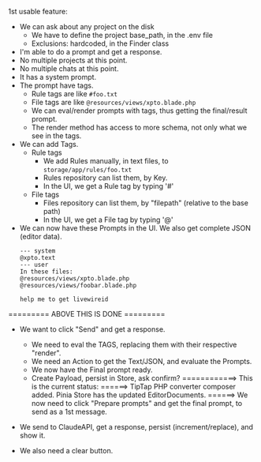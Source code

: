 1st usable feature:

- We can ask about any project on the disk
  - We have to define the project base_path, in the .env file
  - Exclusions: hardcoded, in the Finder class
- I'm able to do a prompt and get a response.
- No multiple projects at this point.
- No multiple chats at this point.
- It has a system prompt.
- The prompt have tags.
  - Rule tags are like `#foo.txt`
  - File tags are like `@resources/views/xpto.blade.php`
  - We can eval/render prompts with tags, thus getting the final/result prompt.
  - The render method has access to more schema, not only what we see in the tags.
- We can add Tags.
  - Rule tags
    - We add Rules manually, in text files, to `storage/app/rules/foo.txt`
    - Rules repository can list them, by Key.
    - In the UI, we get a Rule tag by typing '#'
  - File tags
    - Files repository can list them, by "filepath" (relative to the base path)
    - In the UI, we get a File tag by typing '@'
- We can now have these Prompts in the UI. We also get complete JSON (editor data).
    ```
    --- system
    @xpto.text
    --- user
    In these files:
    @resources/views/xpto.blade.php
    @resources/views/foobar.blade.php
    
    help me to get livewireid
    ```
========= ABOVE THIS IS DONE =========
- We want to click "Send" and get a response.
  - We need to eval the TAGS, replacing them with their respective "render".
  - We need an Action to get the Text/JSON, and evaluate the Prompts.
  - We now have the Final prompt ready.
  - Create Payload, persist in Store, ask confirm?
============> This is the current status:
======> TipTap PHP converter composer added. Pinia Store has the updated EditorDocuments.
======> We now need to click "Prepare prompts" and get the final prompt, to send as a 1st message.
  
- We send to ClaudeAPI, get a response, persist (increment/replace), and show it.
- We also need a clear button.
  
